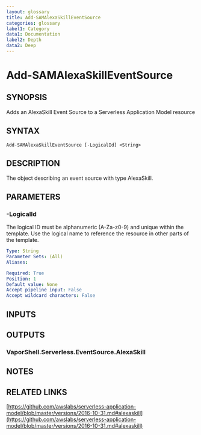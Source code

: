 ```yaml
---
layout: glossary
title: Add-SAMAlexaSkillEventSource
categories: glossary
label1: Category
data1: Documentation
label2: Depth
data2: Deep
---
```


# Add-SAMAlexaSkillEventSource

## SYNOPSIS
Adds an AlexaSkill Event Source to a Serverless Application Model resource

## SYNTAX

```
Add-SAMAlexaSkillEventSource [-LogicalId] <String>
```

## DESCRIPTION
The object describing an event source with type AlexaSkill.

## PARAMETERS

### -LogicalId
The logical ID must be alphanumeric (A-Za-z0-9) and unique within the template.
Use the logical name to reference the resource in other parts of the template.

```yaml
Type: String
Parameter Sets: (All)
Aliases: 

Required: True
Position: 1
Default value: None
Accept pipeline input: False
Accept wildcard characters: False
```

## INPUTS

## OUTPUTS

### VaporShell.Serverless.EventSource.AlexaSkill

## NOTES

## RELATED LINKS

[https://github.com/awslabs/serverless-application-model/blob/master/versions/2016-10-31.md#alexaskill](https://github.com/awslabs/serverless-application-model/blob/master/versions/2016-10-31.md#alexaskill)

